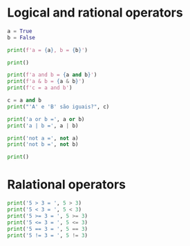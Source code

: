 # Logical and rational operators

```python
a = True
b = False

print(f'a = {a}, b = {b}')

print()

print(f'a and b = {a and b}')
print(f'a & b = {a & b}')
print(f'c = a and b')

c = a and b
print("'A' e 'B' são iguais?", c)

print('a or b =', a or b)
print('a | b =', a | b)

print('not a =', not a)
print('not b =', not b)

print()
```

# Ralational operators

```python
print('5 > 3 = ', 5 > 3)
print('5 < 3 = ', 5 < 3)
print('5 >= 3 = ', 5 >= 3)
print('5 <= 3 = ', 5 <= 3)
print('5 == 3 = ', 5 == 3)
print('5 != 3 = ', 5 != 3)
```
